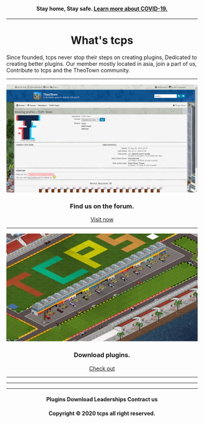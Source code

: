 <style>
h1 {text-align: center;}
h4 {text-align: center;}
h3 {text-align: center;}
p {text-align: center;}
</style>
<style type="text/css">
  #left{
        text-align:left;
  }
  #right{
        text-align:right;
  }
</style>
<h4>Stay home, Stay safe. <a href="/covid-19">Learn more about COVID-19.</a></h4>
<hr>
  
<h1>What's tcps</h1>
Since founded, tcps never stop their steps on creating plugins, Dedicated to creating better plugins. Our member mostly located in asia, join a part of us, Contribute to tcps and the TheoTown community.
  
<hr>

<img src="/images/tcps_fourm_screenshot.png">
<h3>Find us on the forum.</h3>

<a href="/jump/fourm">Visit now</a>

<hr>

<img src="/images/tcps_web_plugin_download_banner.png">
<h3>Download plugins.</h3>

<a href="/plugins/download">Check out</a>

<hr>

<hr>

<hr>
<h4>Plugins Download&nbsp;Leaderships&nbsp;Contract us<h4>
Copyright © 2020 tcps all right reserved.
